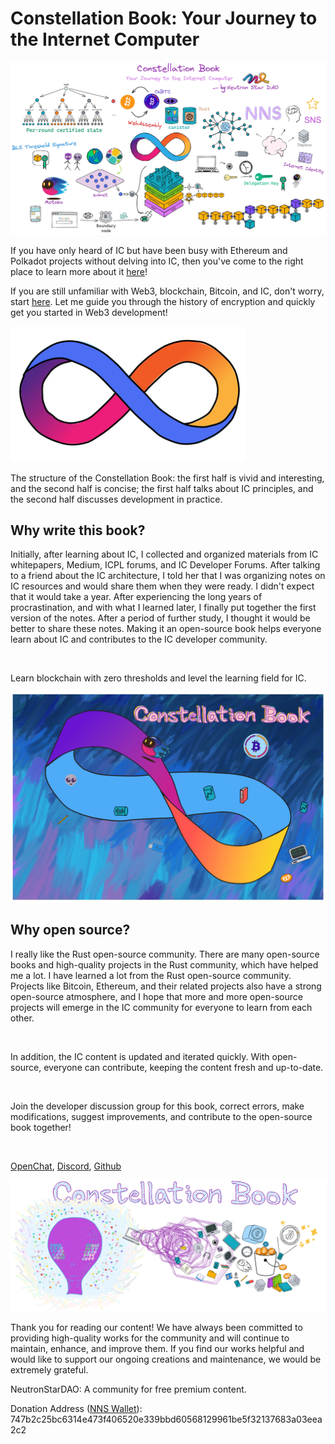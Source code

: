 # Constellation Book: Your Journey to the Internet Computer

<img src="src/assets/README/Book0.jpg">

If you have only heard of IC but have been busy with Ethereum and Polkadot projects without delving into IC, then you've come to the right place to learn more about it [here](./src/1.OverviewofIC/1.md)!

If you are still unfamiliar with Web3, blockchain, Bitcoin, and IC, don't worry, start [here](./src/0.JourneytoWeb3/JourneyoftheDreamWeaver.md). Let me guide you through the history of encryption and quickly get you started in Web3 development!

<img src="src/assets/README/iclogo.png" alt="DFINITY logo" width="377px" />

The structure of the Constellation Book: the first half is vivid and interesting, and the second half is concise; the first half talks about IC principles, and the second half discusses development in practice.

## Why write this book?

Initially, after learning about IC, I collected and organized materials from IC whitepapers, Medium, ICPL forums, and IC Developer Forums. After talking to a friend about the IC architecture, I told her that I was organizing notes on IC resources and would share them when they were ready. I didn't expect that it would take a year. After experiencing the long years of procrastination, and with what I learned later, I finally put together the first version of the notes. After a period of further study, I thought it would be better to share these notes. Making it an open-source book helps everyone learn about IC and contributes to the IC developer community.

<br>

Learn blockchain with zero thresholds and level the learning field for IC.

<img src="src/assets/README/1.jpg">

## Why open source?

I really like the Rust open-source community. There are many open-source books and high-quality projects in the Rust community, which have helped me a lot. I have learned a lot from the Rust open-source community. Projects like Bitcoin, Ethereum, and their related projects also have a strong open-source atmosphere, and I hope that more and more open-source projects will emerge in the IC community for everyone to learn from each other.

<br>

In addition, the IC content is updated and iterated quickly. With open-source, everyone can contribute, keeping the content fresh and up-to-date.

<br>

Join the developer discussion group for this book, correct errors, make modifications, suggest improvements, and contribute to the open-source book together!

<br>

[OpenChat](https://oc.app/4jwox-pyaaa-aaaar-amjbq-cai/?ref=3iq22-xyaaa-aaaar-amjrq-cai&code=834791b392db154c), [Discord](https://discord.gg/5Y8QPHvR), [Github](https://github.com/NeutronStarDAO/ConstellationBook-English)

<img src="src/assets/README/2.jpg">

Thank you for reading our content! We have always been committed to providing high-quality works for the community and will continue to maintain, enhance, and improve them. If you find our works helpful and would like to support our ongoing creations and maintenance, we would be extremely grateful.

NeutronStarDAO: A community for free premium content.

Donation Address ([NNS Wallet](https://nns.ic0.app)): 747b2c25bc6314e473f406520e339bbd60568129961be5f32137683a03eea2c2

<br>
<br>
